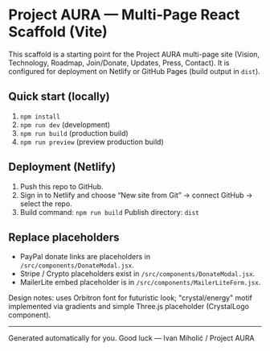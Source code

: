 # Project AURA — Multi-Page React Scaffold (Vite)

This scaffold is a starting point for the Project AURA multi-page site (Vision, Technology, Roadmap, Join/Donate, Updates, Press, Contact).
It is configured for deployment on Netlify or GitHub Pages (build output in `dist`).

## Quick start (locally)
1. `npm install`
2. `npm run dev` (development)
3. `npm run build` (production build)
4. `npm run preview` (preview production build)

## Deployment (Netlify)
1. Push this repo to GitHub.
2. Sign in to Netlify and choose “New site from Git” → connect GitHub → select the repo.
3. Build command: `npm run build`  Publish directory: `dist`

## Replace placeholders
- PayPal donate links are placeholders in `/src/components/DonateModal.jsx`.
- Stripe / Crypto placeholders exist in `/src/components/DonateModal.jsx`.
- MailerLite embed placeholder is in `/src/components/MailerLiteForm.jsx`.

Design notes: uses Orbitron font for futuristic look; "crystal/energy" motif implemented via gradients and simple Three.js placeholder (CrystalLogo component).

---
Generated automatically for you. Good luck — Ivan Miholić / Project AURA
